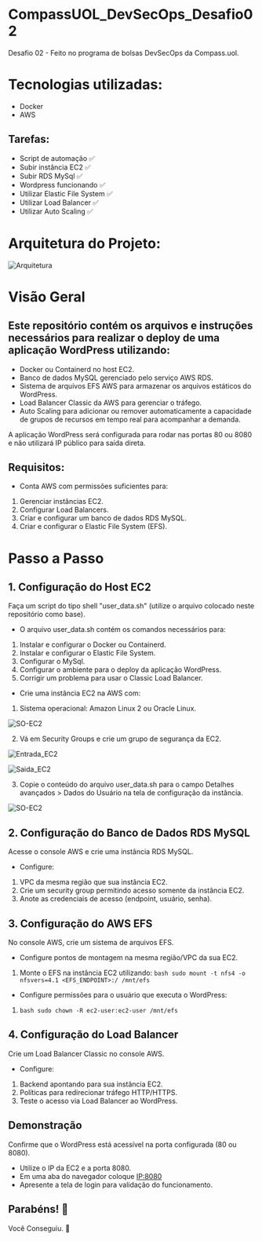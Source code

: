 # CompassUOL_DevSecOps_Desafio02
Desafio 02 - Feito no programa de bolsas DevSecOps da Compass.uol.

# Tecnologias utilizadas:
- Docker
- AWS

## Tarefas:
 - Script de automação ✅
 - Subir instância EC2 ✅
 - Subir RDS MySql ✅
 - Wordpress funcionando ✅
 - Utilizar Elastic File System ✅
 - Utilizar Load Balancer ✅
 - Utilizar Auto Scaling ✅ 

# Arquitetura do Projeto:
![Arquitetura](https://github.com/user-attachments/assets/c5ee14ea-2c7b-4a15-ba23-094d95bdb3d0)

# Visão Geral

## Este repositório contém os arquivos e instruções necessários para realizar o deploy de uma aplicação WordPress utilizando:
 - Docker ou Containerd no host EC2.
 - Banco de dados MySQL gerenciado pelo serviço AWS RDS.
 - Sistema de arquivos EFS AWS para armazenar os arquivos estáticos do WordPress.
 - Load Balancer Classic da AWS para gerenciar o tráfego.
 - Auto Scaling para adicionar ou remover automaticamente a capacidade de grupos de recursos em tempo real para acompanhar a demanda.
   
A aplicação WordPress será configurada para rodar nas portas 80 ou 8080 e não utilizará IP público para saída direta.

## Requisitos:
 - Conta AWS com permissões suficientes para:
1. Gerenciar instâncias EC2.
2. Configurar Load Balancers.
3. Criar e configurar um banco de dados RDS MySQL.
4. Criar e configurar o Elastic File System (EFS).

# Passo a Passo

## 1. Configuração do Host EC2
Faça um script do tipo shell "user_data.sh" (utilize o arquivo colocado neste repositório como base).

 - O arquivo user_data.sh contém os comandos necessários para:
1. Instalar e configurar o Docker ou Containerd.
2. Instalar e configurar o Elastic File System.
3. Configurar o MySql.
4. Configurar o ambiente para o deploy da aplicação WordPress.
5. Corrigir um problema para usar o Classic Load Balancer.

 - Crie uma instância EC2 na AWS com:
1. Sistema operacional: Amazon Linux 2 ou Oracle Linux.

![SO-EC2](https://github.com/user-attachments/assets/83e4d4b4-e4bb-4df4-bd76-6153506b48df)

2. Vá em Security Groups e crie um grupo de segurança da EC2.

![Entrada_EC2](https://github.com/user-attachments/assets/37864be9-a18e-41ed-899f-ef93d3dafbf2)

![Saida_EC2](https://github.com/user-attachments/assets/d9b450a9-fabc-4b84-9ca4-b66df7e50c14)

3. Copie o conteúdo do arquivo user_data.sh para o campo Detalhes avançados > Dados do Usuário na tela de configuração da instância.

![SO-EC2](https://github.com/user-attachments/assets/a6020829-d239-44c8-a908-9e78ebe4a04d)

## 2. Configuração do Banco de Dados RDS MySQL
Acesse o console AWS e crie uma instância RDS MySQL.

 - Configure:
1. VPC da mesma região que sua instância EC2.
2. Crie um security group permitindo acesso somente da instância EC2.
3. Anote as credenciais de acesso (endpoint, usuário, senha).

## 3. Configuração do AWS EFS
No console AWS, crie um sistema de arquivos EFS.

 - Configure pontos de montagem na mesma região/VPC da sua EC2.
1. Monte o EFS na instância EC2 utilizando:
```bash sudo mount -t nfs4 -o nfsvers=4.1 <EFS_ENDPOINT>:/ /mnt/efs ```

 - Configure permissões para o usuário que executa o WordPress:
1. ```bash sudo chown -R ec2-user:ec2-user /mnt/efs ```

## 4. Configuração do Load Balancer
Crie um Load Balancer Classic no console AWS.

 - Configure:
1. Backend apontando para sua instância EC2.
2. Políticas para redirecionar tráfego HTTP/HTTPS.
3. Teste o acesso via Load Balancer ao WordPress.

## Demonstração
Confirme que o WordPress está acessível na porta configurada (80 ou 8080).

 - Utilize o IP da EC2 e a porta 8080.
 - Em uma aba do navegador coloque <IP:8080>
 - Apresente a tela de login para validação do funcionamento.

## Parabéns! :tada:

Você Conseguiu. :partying_face:
